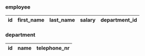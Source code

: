 ### employee
| id | first_name | last_name | salary | department_id |
| --- | --- | --- | --- | --- |

### department
| id | name | telephone_nr |
| --- | --- | --- |